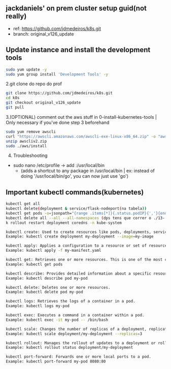 ## jackdaniels' on prem cluster setup guid(not really)

- ref: https://github.com/jdmedeiros/k8s.git
- branch: original_v126_update

## Update instance and install the development tools
```bash
sudo yum update -y
sudo yum group install 'Development Tools' -y
```

2.git clone do repo do prof
```bash
git clone https://github.com/jdmedeiros/k8s.git
cd k8s
git checkout original_v126_update
git pull
```

3.(OPTIONAL) comment out the aws stuff in 0-install-kubernetes-tools | Only necessary if you've done step 3 beforehand
```bash
sudo yum remove awscli
curl "https://awscli.amazonaws.com/awscli-exe-linux-x86_64.zip" -o "awscliv2.zip"
unzip awscliv2.zip
sudo ./aws/install
```

4. Troubleshooting
- sudo nano /etc/profile -> add :/usr/local/bin
  - (adds a shortcut to any package in /usr/local/bin | ex: instead of doing '/usr/local/bin/go', you can now just use 'go')

## Important kubectl commands(kubernetes)

```bash
kubectl get all
kubectl delete(deployment & service/flask-nodeport(na tabela))
kubectl get pods -o=jsonpath="{range .items[*]}{.status.podIP}{','}{end}"
kubectl delete all --all --all-namespaces (dps tens que correr o ./13-... do professor)
k rollout restart deployment coredns -n kube-system

kubectl create: Used to create resources like pods, deployments, services, and more.
Example: kubectl create deployment my-deployment --image=my-image

kubectl apply: Applies a configuration to a resource or set of resources by filename, stdin, or URL.
Example: kubectl apply -f my-manifest.yaml

kubectl get: Retrieves one or more resources. This is one of the most commonly used commands.
Example: kubectl get pods

kubectl describe: Provides detailed information about a specific resource or group of resources.
Example: kubectl describe pod my-pod

kubectl delete: Deletes one or more resources.
Example: kubectl delete pod my-pod

kubectl logs: Retrieves the logs of a container in a pod.
Example: kubectl logs my-pod

kubectl exec: Executes a command in a container within a pod.
Example: kubectl exec -it my-pod -- /bin/bash

kubectl scale: Changes the number of replicas of a deployment, replication controller, or replica set.
Example: kubectl scale deployment/my-deployment --replicas=3

kubectl rollout: Manages the rollout of updates to a deployment or rollout history.
Example: kubectl rollout status deployment/my-deployment

kubectl port-forward: Forwards one or more local ports to a pod.
Example: kubectl port-forward my-pod 8080:80
```
